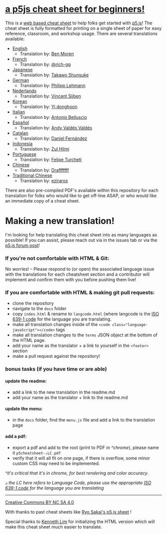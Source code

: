 # [a p5js cheat sheet for beginners!](https://bmoren.github.io/p5js-cheat-sheet/)

This is a [web based cheat sheet](https://bmoren.github.io/p5js-cheat-sheet/) to help folks get started with [p5.js](http://p5js.org)! The cheat sheet is fully formatted for printing on a single sheet of paper for easy reference, classroom, and workshop usage. There are several translations available:

+ [English](https://bmoren.github.io/p5js-cheat-sheet/)
  + Translation by: [Ben Moren](https://github.com/bmoren)
+ [French](https://bmoren.github.io/p5js-cheat-sheet/fr.html)
  + Translation by: [@rich-gg](https://github.com/rich-gg)
+ [Japanese](https://bmoren.github.io/p5js-cheat-sheet/ja.html)
  + Translation by: [Takawo Shunsuke](https://twitter.com/takawo)
+ [German](https://bmoren.github.io/p5js-cheat-sheet/de.html)
   + Translation by: [Philipp Lehmann](https://github.com/philipp-lehmann)
+ [Nederlands](https://bmoren.github.io/p5js-cheat-sheet/nl.html)
  + Translation by: [Vincent Sijben](https://github.com/vincentsijben)
+ [Korean](https://bmoren.github.io/p5js-cheat-sheet/ko.html)
  + Translation by: [Yi donghoon](https://github.com/icq4ever)
+ [Italian](https://bmoren.github.io/p5js-cheat-sheet/it.html)
  + Translation by: [Antonio Belluscio](https://codesthesia.net)
+ [Español](https://bmoren.github.io/p5js-cheat-sheet/es.html)
  + Translation by: [Andy Valdés Valdés](https://andyvaldesvaldes.com/)
+ [Catalan](https://bmoren.github.io/p5js-cheat-sheet/ca.html)
  + Translation by: [Daniel Fernández](https://github.com/trikaphundo)
+ [Indonesia](https://bmoren.github.io/p5js-cheat-sheet/id.html)
  + Translation by: [Zul Hilmi](https://github.com/hilmizul)
+ [Portuguese](https://bmoren.github.io/p5js-cheat-sheet/pt.html)
  + Translation by: [Felipe Turcheti](https://github.com/fturcheti)
+ [Chinese](https://bmoren.github.io/p5js-cheat-sheet/zh.html)
  + Translation by: [Drafffffff](https://github.com/draffffff)
+ [Traditional Chinese](https://bmoren.github.io/p5js-cheat-sheet/zh-tw.html)
  + Translation by: [eziraros](https://twitter.com/s_r_r_z_)

There are also pre-compiled PDF's available within this repository for each translation for folks who would like to get off-line ASAP, or who would like an immediate copy of a cheat sheet.

# Making a new translation!

I'm looking for help translating this cheat sheet into as many languages as possible! If you can assist, please reach out via in the issues tab or via the [p5.js forum post](https://discourse.processing.org/t/a-p5-js-cheat-sheet-for-beginners/8236/7)!

### If you're not comfortable with HTML & Git:
No worries! – Please respond to (or open) the associated language issue with the translations for each cheatsheet section and a contributor will implement and confirm them with you before pushing them live!

### If you are comfortable with HTML & making git pull requests:
+ clone the repository
+ navigate to the `docs` folder
+ copy `index.html` & rename to `langcode.html` (where langcode is the [ISO 639-1 code](https://en.wikipedia.org/wiki/List_of_ISO_639-1_codes) for the language you are translating.
+ make all translation changes inside of the  `<code class="language-javaScript"></code>` tags
+ make all translation changes to the `terms` JSON object at the bottom of the HTML page.
+ add your name as the translator + a link to yourself in the `<footer>` section
+ make a pull request against the repository!

### bonus tasks (if you have time or are able)
#### update the readme:
+ add a link to the new translation in the readme.md
+ add your name as the translator + link to the readme.md

#### update the menu:
+ in the `docs` folder, find the `menu.js` file and add a link to the translation page

#### add a pdf:
+ export a pdf and add to the root (print to PDF in *^chrome*), please name it `p5cheatsheet-▵LC.pdf`
+ verify that it will all fit on one page, if there is overflow, some minor custom CSS may need to be implemented.

*^it's critical that it's in chrome, for best rendering and color accuracy*.

*▵ the LC here refers to Language Code, please use the appropriate [ISO 639-1 code](https://en.wikipedia.org/wiki/List_of_ISO_639-1_codes) for the language you are translating*

---

[Creative Commons BY NC SA 4.0](https://creativecommons.org/licenses/by-nc-sa/4.0/)

With thanks to past cheat sheets like [Ryo Sakai's p5.js sheet](https://twitter.com/ryodejaneiro/status/827314983948210176) !

Special thanks to [Kenneth Lim](https://github.com/limzykenneth) for initializing the HTML version which will make this cheat sheet much easier to translate.
